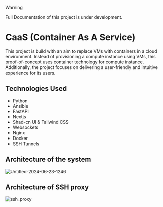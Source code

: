 > [!WARNING]
> Full Documentation of this project is under development.

# CaaS (Container As A Service)

This project is build with an aim to replace VMs with containers in a cloud environment. Instead of provisioning a compute instance using VMs, this proof-of-concept uses container technology for compute instance. Additionally, the project focuses on delivering a user-friendly and intuitive experience for its users.

## Technologies Used

- Python
- Ansible
- FastAPI
- Nextjs
- Shad-cn UI & Tailwind CSS
- Websockets
- Nginx
- Docker
- SSH Tunnels

## Architecture of the system
![Untitled-2024-06-23-1246](https://github.com/user-attachments/assets/7d1399c4-d6ca-435f-b86f-1d938384cac8)

## Architecture of SSH proxy
![ssh_proxy](https://github.com/user-attachments/assets/8c7439b9-82a9-47b8-8314-cab763b938a8)



